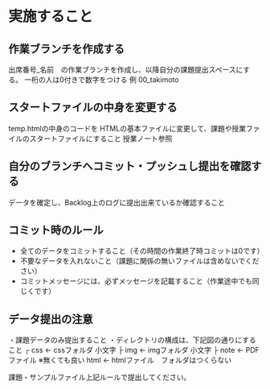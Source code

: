 # 実施すること

## 作業ブランチを作成する
出席番号_名前　の作業ブランチを作成し、以降自分の課題提出スペースにする。
一桁の人は0付きで数字をつける
例
00_takimoto

## スタートファイルの中身を変更する
temp.htmlの中身のコードを
HTMLの基本ファイルに変更して、課題や授業ファイルのスタートファイルにすること
授業ノート参照

## 自分のブランチへコミット・プッシュし提出を確認する
データを確定し、Backlog上のログに提出出来ているか確認すること

## コミット時のルール
- 全てのデータをコミットすること（その時間の作業終了時コミットは0です）
- 不要なデータを入れないこと（課題に関係の無いファイルは含めないでください）
- コミットメッセージには、必ずメッセージを記載すること（作業途中でも同じくです） 

## データ提出の注意
・課題データのみ提出すること
・ディレクトリの構成は、下記図の通りにすること
┌ css <- cssフォルダ 小文字
├ img <- imgフォルダ 小文字
├ note <- PDFファイル ※無くても良い
html <- htmlファイル　フォルダはつくらない

課題・サンプルファイル上記ルールで提出してください。
